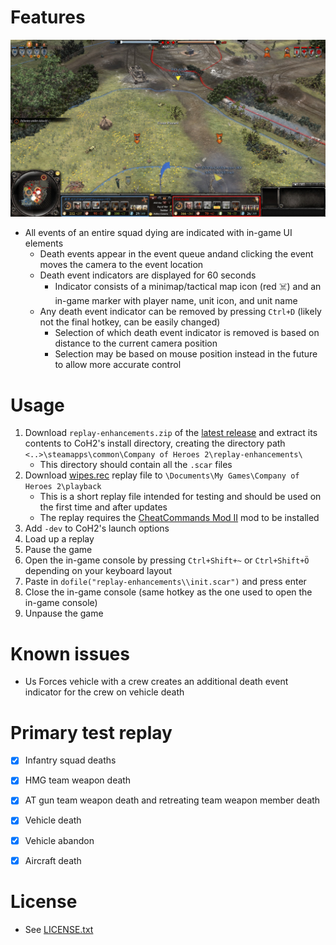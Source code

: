# Features
![](screenshots/example-01.png)
- All events of an entire squad dying are indicated with in-game UI elements
    - Death events appear in the event queue andand clicking the event moves the camera to the event location
    - Death event indicators are displayed for 60 seconds 
        - Indicator consists of a minimap/tactical map icon (red ☠️) and an in-game marker with player name, unit icon, and unit name
    - Any death event indicator can be removed by pressing `Ctrl+D` (likely not the final hotkey, can be easily changed)
        - Selection of which death event indicator is removed is based on distance to the current camera position
        - Selection may be based on mouse position instead in the future to allow more accurate control

# Usage
1. Download `replay-enhancements.zip` of the [latest release](https://github.com/Janne252/coh2-replay-enhancements/releases) and extract its contents to CoH2's install directory, creating the directory path `<..>\steamapps\common\Company of Heroes 2\replay-enhancements\`
    - This directory should contain all the `.scar` files
1. Download [wipes.rec](https://github.com/Janne252/coh2-replay-enhancements/raw/master/examples/wipes.rec) replay file to `\Documents\My Games\Company of Heroes 2\playback`
    - This is a short replay file intended for testing and should be used on the first time and after updates
    - The replay requires the [CheatCommands Mod II](https://steamcommunity.com/sharedfiles/filedetails/?id=692412438) mod to be installed
1. Add `-dev` to CoH2's launch options
1. Load up a replay
1. Pause the game
1. Open the in-game console by pressing `Ctrl+Shift+~` or `Ctrl+Shift+Ö` depending on your keyboard layout
1. Paste in `dofile("replay-enhancements\\init.scar")` and press enter
1. Close the in-game console (same hotkey as the one used to open the in-game console)
1. Unpause the game

# Known issues
- Us Forces vehicle with a crew creates an additional death event indicator for the crew on vehicle death

# Primary test replay 
- [x] Infantry squad deaths
- [x] HMG team weapon death
- [x] AT gun team weapon death and retreating team weapon member death
- [x] Vehicle death
- [x] Vehicle abandon 
- [x] Aircraft death


# License
- See [LICENSE.txt](LICENSE.txt)
